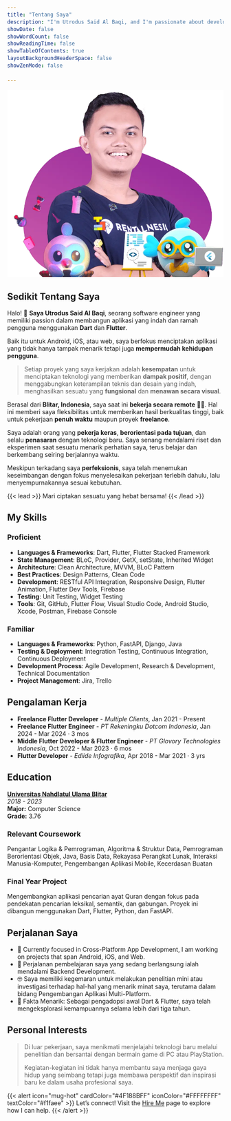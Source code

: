 ```yaml
---
title: "Tentang Saya"
description: "I'm Utrodus Said Al Baqi, and I'm passionate about developing multi-platform applications for Android, iOS, Web, and the Desktop. As a perpetual learner, I thrive on staying ahead with the latest advancements in Flutter and related technologies."
showDate: false
showWordCount: false
showReadingTime: false
showTableOfContents: true
layoutBackgroundHeaderSpace: false
showZenMode: false

---
```


![Foto Utrodus](utrodus.webp)

## Sedikit Tentang Saya

Halo! 👋 **Saya Utrodus Said Al Baqi**, seorang software engineer yang memiliki passion dalam membangun aplikasi yang indah dan ramah pengguna menggunakan **Dart** dan **Flutter**.

Baik itu untuk Android, iOS, atau web, saya berfokus menciptakan aplikasi yang tidak hanya tampak menarik tetapi juga **mempermudah kehidupan pengguna**.

> Setiap proyek yang saya kerjakan adalah **kesempatan** untuk menciptakan teknologi yang memberikan **dampak positif**, dengan menggabungkan keterampilan teknis dan desain yang indah, menghasilkan sesuatu yang **fungsional** dan **menawan secara visual**.

Berasal dari **Blitar, Indonesia**, saya saat ini **bekerja secara remote** 👨‍💻. Hal ini memberi saya fleksibilitas untuk memberikan hasil berkualitas tinggi, baik untuk pekerjaan **penuh waktu** maupun proyek **freelance**.

Saya adalah orang yang **pekerja keras**, **berorientasi pada tujuan**, dan selalu **penasaran** dengan teknologi baru. Saya senang mendalami riset dan eksperimen saat sesuatu menarik perhatian saya, terus belajar dan berkembang seiring berjalannya waktu.

Meskipun terkadang saya **perfeksionis**, saya telah menemukan keseimbangan dengan fokus menyelesaikan pekerjaan terlebih dahulu, lalu menyempurnakannya sesuai kebutuhan.

{{< lead >}}
Mari ciptakan sesuatu yang hebat bersama!
{{< /lead >}}

## My Skills

### Proficient
- **Languages & Frameworks**: Dart, Flutter, Flutter Stacked Framework
- **State Management**: BLoC, Provider, GetX, setState, Inherited Widget
- **Architecture**: Clean Architecture, MVVM, BLoC Pattern
- **Best Practices**: Design Patterns, Clean Code
- **Development**: RESTful API Integration, Responsive Design, Flutter Animation, Flutter Dev Tools, Firebase
- **Testing**: Unit Testing, Widget Testing
- **Tools**: Git, GitHub, Flutter Flow, Visual Studio Code, Android Studio, Xcode, Postman, Firebase Console

### Familiar
- **Languages & Frameworks**: Python, FastAPI, Django, Java
- **Testing & Deployment**: Integration Testing, Continuous Integration, Continuous Deployment
- **Development Process**: Agile Development, Research & Development, Technical Documentation
- **Project Management**: Jira, Trello



## Pengalaman Kerja

-  **Freelance Flutter Developer** - *Multiple Clients*, Jan 2021 - Present
-  **Freelance Flutter Engineer** - *PT Rekeningku Dotcom Indonesia*, Jan 2024 - Mar 2024 · 3 mos
-  **Middle Flutter Developer & Flutter Engineer** - *PT Glovory Technologies Indonesia*, Oct 2022 - Mar 2023 · 6 mos 
-  **Flutter Developer** - *Ediide Infografika*, Apr 2018 - Mar 2021 · 3 yrs

## Education

**[Universitas Nahdlatul Ulama Blitar](https://unublitar.ac.id/)**  
*2018 - 2023*  
**Major:** Computer Science  
**Grade:** 3.76

### Relevant Coursework
Pengantar Logika & Pemrograman, Algoritma & Struktur Data, Pemrograman Berorientasi Objek, Java, Basis Data, Rekayasa Perangkat Lunak, Interaksi Manusia-Komputer, Pengembangan Aplikasi Mobile, Kecerdasan Buatan

### Final Year Project
Mengembangkan aplikasi pencarian ayat Quran dengan fokus pada pendekatan pencarian leksikal, semantik, dan gabungan. Proyek ini dibangun menggunakan Dart, Flutter, Python, dan FastAPI.

  
## Perjalanan Saya

- 🔭 Currently focused in Cross-Platform App Development, I am working on projects that span Android, iOS, and Web.  
- 🌱 Perjalanan pembelajaran saya yang sedang berlangsung ialah mendalami Backend Development.
- 🤓 Saya memiliki kegemaran untuk melakukan penelitian mini atau investigasi terhadap hal-hal yang menarik minat saya, terutama dalam bidang Pengembangan Aplikasi Multi-Platform.
- 🗿 Fakta Menarik: Sebagai pengadopsi awal Dart & Flutter, saya telah mengeksplorasi kemampuannya selama lebih dari tiga tahun.


## Personal Interests
> Di luar pekerjaan, saya menikmati menjelajahi teknologi baru melalui penelitian dan bersantai dengan bermain game di PC atau PlayStation. 
> 
> Kegiatan-kegiatan ini tidak hanya membantu saya menjaga gaya hidup yang seimbang tetapi juga membawa perspektif dan inspirasi baru ke dalam usaha profesional saya.


{{< alert icon="mug-hot" cardColor="#4F188BFF" iconColor="#FFFFFFFF" textColor="#f1faee"  >}}
Let’s connect! Visit the [Hire Me](/hire-me/) page to explore how I can help.
{{< /alert >}}

